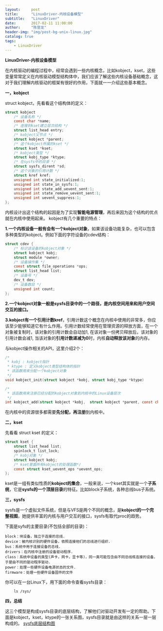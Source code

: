 ```yaml
---
layout:     post
title:      "LinuxDriver-内核设备模型"
subtitle:   "LinuxDriver"
date:       2017-02-11 11:00:00
author:     "陈登龙"
header-img: "img/post-bg-unix-linux.jpg"
catalog: true
tags:
    - LinuxDriver
---
```



**LinuxDriver-内核设备模型**

在内核驱动的编程过程中，经常会遇到一些内核概念，比如kobject，kset，这些变量常常定义在内核驱动模型结构体中，我们应该了解这些内核设备基础概念，这对于我们理解内核驱动的框架有很好的作用，下面就一一介绍这些基本概念。

**一，kobject**

struct kobject，先看看这个结构体的定义：

``` c
struct kobject
	/* 设备名称 */
	const char *name;
	/* 连接到kset建立层次结构 */
	struct list_head entry;
	/* kobject父节点 */
	struct kobject *parent;
	/* 这个kobject所属的kset */
	struct kset *kset;
	/* kobject类型 */
	struct kobj_type *ktype;
	/* 在sysfs中的目录 */
	struct sysfs_dirent *sd;
	/* 这个对象的引用计数 */
	struct kref kref;
	unsigned int state_initialized:1;
	unsigned int state_in_sysfs:1;
	unsigned int state_add_uevent_sent:1;
	unsigned int state_remove_uevent_sent:1;
	unsigned int uevent_suppress:1;
};
```

内核设计出这个结构的起因是为了实现**智能电源管理**，再后来因为这个结构的优点就在内核中使用起来。
kobject有几个重要的特点：

**1.一个内核设备一般有会有一个kobject对象**，如果该设备功能复杂，也可以包含多种类型的kobject。例如下面的字符设备的cdev结构：

``` c
struct cdev {
    /* 标识该设备的kobject对象 */
	struct kobject kobj;
	struct module *owner;
	/* 设备操作集 */
	const struct file_operations *ops;
	struct list_head list;
	/* 设备号 */
	dev_t dev; 
	/* 设备数目 */
	unsigned int count; 
};
```

**2.一个kobject对象一般是sysfs目录中的一个路径，是内核空间用来和用户空间交互的接口。**

**3.kobject有一个引用计数kref**，引用计数这个概念在内核中使用的非常多，你应该至少能够知道它有什么作用。引用计数经常使用在管理资源的释放方面，在一个对象被复制时，该对象的引用计数会自动加1, 在该对象一份拷贝释放后，该对象的引用计数会减1, 当该对象的**引用计数递减为0**时，内核**自动释放该对象**的内存。

与kobject操作相关的API，这里介绍2个：

``` c
/*
 * kobj : kobject指针
 * ktype : 定义kobject类型结构体的指针
 * 该函数用来分配一个kobject对象
 */
void kobject_init(struct kobject *kobj, struct kobj_type *ktype)  
```


``` c
/*
 * 该函数用来注册已经分配的kobject对象到内核中的Linux设备层次
 */
int kobject_add(struct kobject *kobj,  struct kobject *parent, const char *fmt, ...) 
```

在内核中的资源很多都需要**先分配，再注册**到内核中。



**二，kset**

先看看 struct kset 的定义：

``` c
struct kset {
	struct list_head list;
	spinlock_t list_lock;
	/* kobj对象 */
	struct kobject kobj;
	/* kset里面所有kobject的处理函数*/
	const struct kset_uevent_ops *uevent_ops;
};
```

kset是一组有类似性质的**kobject的集合**，一般来说，一个kset其实就是一个**子系统**，它是**sysfs的一个顶层目录**的特征。比如block子系统，各种总线bus子系统。



**三，sysfs**

sysfs是一个虚拟文件系统，但是与VFS是两个不同的概念，是**kobject的一个完整视图**，她提供丰富的内核与用户交互的接口，sysfs有取代proc的趋势。

下面是syfs的主要目录(不包括全部的目录)：

``` 
block：块设备，独立于连接的总线.
device：被内核识别的硬件设备，依照连接他们的总线进行组织.
bus：系统中用于连接设备的总线.
drivers：在内核中注册的设备驱动程序.
class：系统中设备的类型(声卡，网卡，显卡等)，同一类可能包含由不同总线练连接的设备，于是由不同的驱动程序驱动.
power：处理一些硬件设备电源状态的文件.
firmware：处理一些硬件设备固件的文件
```

你可以在一台Linux下，用下面的命令查看sysfs目录：

``` 
	ls /sys/
```


**四，总结**

这三个模型是构成sysfs目录的底层结构，了解他们对驱动开发有一定的帮助。下面是kobject，kset，ktype的一张关系图，sysfs目录就是由这样的关系一层一层构成的。
[sysfs底层结构图][1]

  [1]: https://cheng-zhi.github.io/img/post-2017-02-11-kernel-devices-mode.jpg
